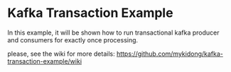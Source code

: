 # Kafka Transaction Example

In this example, it will be shown how to run transactional kafka producer and consumers for exactly once processing.

please, see the wiki for more details: https://github.com/mykidong/kafka-transaction-example/wiki
